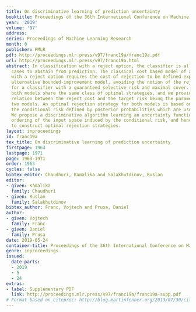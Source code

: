 ```yaml
---
title: On discriminative learning of prediction uncertainty
booktitle: Proceedings of the 36th International Conference on Machine Learning
year: '2019'
volume: '97'
address: 
series: Proceedings of Machine Learning Research
month: 0
publisher: PMLR
pdf: http://proceedings.mlr.press/v97/franc19a/franc19a.pdf
url: http://proceedings.mlr.press/v97/franc19a.html
abstract: In classification with a reject option, the classifier is allowed in uncertain
  cases to abstain from prediction. The classical cost based model of an optimal classifier
  with a reject option requires the cost of rejection to be defined explicitly. An
  alternative bounded-improvement model, avoiding the notion of the reject cost, seeks
  for a classifier with a guaranteed selective risk and maximal cover. We prove that
  both models share the same class of optimal strategies, and we provide an explicit
  relation between the reject cost and the target risk being the parameters of the
  two models. An optimal rejection strategy for both models is based on thresholding
  the conditional risk defined by posterior probabilities which are usually unavailable.
  We propose a discriminative algorithm learning an uncertainty function which preserves
  ordering of the input space induced by the conditional risk, and hence can be used
  to construct optimal rejection strategies.
layout: inproceedings
id: franc19a
tex_title: On discriminative learning of prediction uncertainty
firstpage: 1963
lastpage: 1971
page: 1963-1971
order: 1963
cycles: false
bibtex_editor: Chaudhuri, Kamalika and Salakhutdinov, Ruslan
editor:
- given: Kamalika
  family: Chaudhuri
- given: Ruslan
  family: Salakhutdinov
bibtex_author: Franc, Vojtech and Prusa, Daniel
author:
- given: Vojtech
  family: Franc
- given: Daniel
  family: Prusa
date: 2019-05-24
container-title: Proceedings of the 36th International Conference on Machine Learning
genre: inproceedings
issued:
  date-parts:
  - 2019
  - 5
  - 24
extras:
- label: Supplementary PDF
  link: http://proceedings.mlr.press/v97/franc19a/franc19a-supp.pdf
# Format based on citeproc: http://blog.martinfenner.org/2013/07/30/citeproc-yaml-for-bibliographies/
---
```

